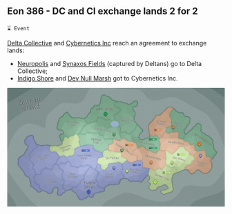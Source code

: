## Eon 386 - DC and CI exchange lands 2 for 2

`⌛ Event`

[Delta Collective](../refs/delta_collective.md) and [Cybernetics Inc](../refs/cybernetics_inc.md) reach an agreement to exchange lands:
- [Neuropolis](../refs/neuropolis.md) and [Synaxos Fields](../refs/synaxos_fields.md) (captured by Deltans) go to Delta Collective;
- [Indigo Shore](../refs/indigo_shore.md) and [Dev Null Marsh](../refs/dev_null_marsh.md) got to Cybernetics Inc.

![Battle Map](../timeline/map/eon0386.png)